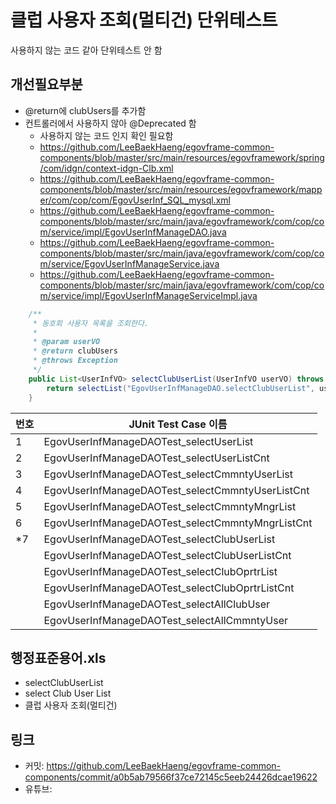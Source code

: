 # 클럽 사용자 조회(멀티건) 단위테스트

사용하지 않는 코드 같아 단위테스트 안 함

## 개선필요부분

- @return에 clubUsers를 추가함
- 컨트롤러에서 사용하지 않아 @Deprecated 함
	- 사용하지 않는 코드 인지 확인 필요함
	- https://github.com/LeeBaekHaeng/egovframe-common-components/blob/master/src/main/resources/egovframework/spring/com/idgn/context-idgn-Clb.xml
	- https://github.com/LeeBaekHaeng/egovframe-common-components/blob/master/src/main/resources/egovframework/mapper/com/cop/com/EgovUserInf_SQL_mysql.xml
	- https://github.com/LeeBaekHaeng/egovframe-common-components/blob/master/src/main/java/egovframework/com/cop/com/service/impl/EgovUserInfManageDAO.java
	- https://github.com/LeeBaekHaeng/egovframe-common-components/blob/master/src/main/java/egovframework/com/cop/com/service/EgovUserInfManageService.java
	- https://github.com/LeeBaekHaeng/egovframe-common-components/blob/master/src/main/java/egovframework/com/cop/com/service/impl/EgovUserInfManageServiceImpl.java

```java
	/**
	 * 동호회 사용자 목록을 조회한다.
	 *
	 * @param userVO
	 * @return clubUsers
	 * @throws Exception
	 */
	public List<UserInfVO> selectClubUserList(UserInfVO userVO) throws Exception {
		return selectList("EgovUserInfManageDAO.selectClubUserList", userVO);
	}
```

|번호|JUnit Test Case 이름|
|-|-|
|1|EgovUserInfManageDAOTest_selectUserList|
|2|EgovUserInfManageDAOTest_selectUserListCnt|
|3|EgovUserInfManageDAOTest_selectCmmntyUserList|
|4|EgovUserInfManageDAOTest_selectCmmntyUserListCnt|
|5|EgovUserInfManageDAOTest_selectCmmntyMngrList|
|6|EgovUserInfManageDAOTest_selectCmmntyMngrListCnt|
|*7|EgovUserInfManageDAOTest_selectClubUserList|
||EgovUserInfManageDAOTest_selectClubUserListCnt|
||EgovUserInfManageDAOTest_selectClubOprtrList|
||EgovUserInfManageDAOTest_selectClubOprtrListCnt|
||EgovUserInfManageDAOTest_selectAllClubUser|
||EgovUserInfManageDAOTest_selectAllCmmntyUser|

## 행정표준용어.xls

- selectClubUserList
- select Club User List
- 클럽 사용자 조회(멀티건)

## 링크

- 커밋: https://github.com/LeeBaekHaeng/egovframe-common-components/commit/a0b5ab79566f37ce72145c5eeb24426dcae19622
- 유튜브: 
